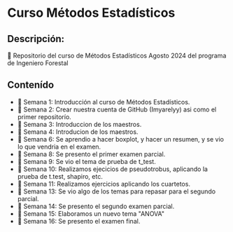 # Curso Métodos Estadísticos 
## Descripción:
:dart: Repositorio del curso de Métodos Estadísticos Agosto 2024 del programa de Ingeniero Forestal 

## Contenído

+ :paperclip: Semana 1: Introducción al curso de Métodos Estadísticos.
+ :newspaper: Semana 2: Crear nuestra cuenta de GitHub (Imyarelyy) asi como el primer repositorío.
+ :newspaper: Semana 3: Introduccion de los maestros.
+ :paperclip: Semana 4: Introducion de los maestros.
+ :newspaper: Semana 6: Se aprendio a hacer boxplot, y hacer un resumen, y se vio lo que vendria en el examen.
+ :newspaper: Semana 8: Se presento el primer examen parcial.
+ :paperclip: Semana 9: Se vio el tema de prueba de t_test.
+ :newspaper: Semana 10: Realizamos ejecicios de pseudotrobus, aplicando la prueba de t.test, shapiro, etc. 
+ :newspaper: Semana 11: Realizamos ejercicios aplicando los cuartetos. 
+ :newspaper: Semana 13: Se vio algo de los temas para repasar para el segundo parcial. 
+ :paperclip: Semana 14: Se presento el segundo examen parcial. 
+ :newspaper: Semana 15: Elaboramos un nuevo tema "ANOVA" 
+ :paperclip: Semana 16: Se presento el examen final. 
